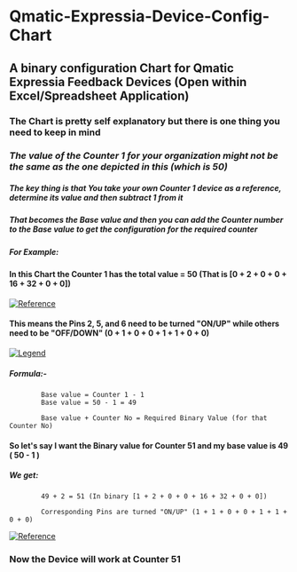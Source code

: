 # Qmatic-Expressia-Device-Config-Chart

## A binary configuration Chart for Qmatic Expressia Feedback Devices (Open within Excel/Spreadsheet Application)

### The Chart is pretty self explanatory but there is one thing you need to keep in mind

### *The value of the Counter 1 for your organization might not be the same as the one depicted in this (which is 50)*

##### The key thing is that You take your own Counter 1 device as a reference, determine its value and then subtract 1 from it

##### That becomes the Base value and then you can add the Counter number to the Base value to get the configuration for the required counter

##### For Example:

#### In this Chart the Counter 1 has the total value = 50 (That is [0 + 2 + 0 + 0 + 16 + 32 + 0 + 0])

<a href="https://ibb.co/7yqVvJk"><img src="https://i.ibb.co/2KTPq7Z/Reference.png" alt="Reference" border="0"></a>

#### This means the Pins 2, 5, and 6 need to be turned "ON/UP" while others need to be "OFF/DOWN" (0 + 1 + 0 + 0 + 1 + 1 + 0 + 0)
 
<a href="https://imgbb.com/"><img src="https://i.ibb.co/xLrf9Kn/Legend.png" alt="Legend" border="0"></a>

##### Formula:- 

            Base value = Counter 1 - 1
            Base value = 50 - 1 = 49
            
            Base value + Counter No = Required Binary Value (for that Counter No)

#### So let's say I want the Binary value for Counter 51 and my base value is 49 ( 50 - 1 )

##### We get: 

            49 + 2 = 51 (In binary [1 + 2 + 0 + 0 + 16 + 32 + 0 + 0])
            
            Corresponding Pins are turned "ON/UP" (1 + 1 + 0 + 0 + 1 + 1 + 0 + 0)     

<a href="https://ibb.co/7yqVvJk"><img src="https://i.ibb.co/2KTPq7Z/Reference.png" alt="Reference" border="0"></a>
            
### Now the Device will work at Counter 51

